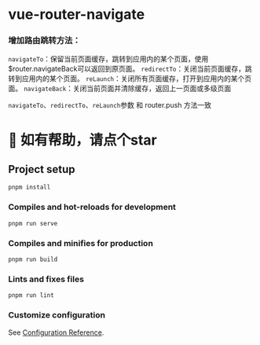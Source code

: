# vue-router-navigate

### 增加路由跳转方法：
`navigateTo`：保留当前页面缓存，跳转到应用内的某个页面，使用$router.navigateBack可以返回到原页面。
`redirectTo`：关闭当前页面缓存，跳转到应用内的某个页面。
`reLaunch`：关闭所有页面缓存，打开到应用内的某个页面。
`navigateBack`：关闭当前页面并清除缓存，返回上一页面或多级页面

`navigateTo`、`redirectTo`、`reLaunch`参数 和 router.push 方法一致

# 🌟 如有帮助，请点个star


## Project setup
```
pnpm install
```

### Compiles and hot-reloads for development
```
pnpm run serve
```

### Compiles and minifies for production
```
pnpm run build
```

### Lints and fixes files
```
pnpm run lint
```

### Customize configuration
See [Configuration Reference](https://cli.vuejs.org/config/).
